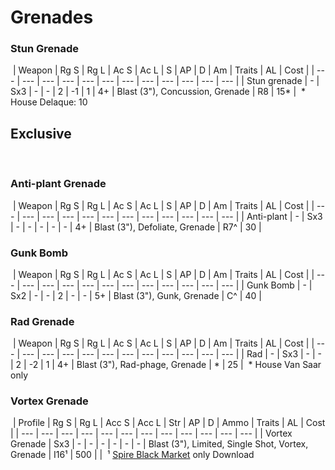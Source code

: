 # Grenades

### Stun Grenade[](https://necrovox.org/docs/armoury/basic-weapons#stun-grenade "Direct link to Stun Grenade")
​
| Weapon | Rg S | Rg L | Ac S | Ac L | S | AP | D | Am | Traits | AL | Cost |
| --- | --- | --- | --- | --- | --- | --- | --- | --- | --- | --- | --- |
| Stun grenade | \- | Sx3 | \- | \- | 2 | \-1 | 1 | 4+ | Blast (3"), Concussion, Grenade | R8 | 15\* |
​
\* House Delaque: 10
​
## Exclusive[](https://necrovox.org/docs/armoury/basic-weapons#exclusive "Direct link to Exclusive")
​
### Anti-plant Grenade[](https://necrovox.org/docs/armoury/basic-weapons#anti-plant-grenade "Direct link to Anti-plant Grenade")
​
| Weapon | Rg S | Rg L | Ac S | Ac L | S | AP | D | Am | Traits | AL | Cost |
| --- | --- | --- | --- | --- | --- | --- | --- | --- | --- | --- | --- |
| Anti-plant | \- | Sx3 | \- | \- | \- | \- | \- | 4+ | Blast (3"), Defoliate, Grenade | R7^ | 30 |
​
### Gunk Bomb[](https://necrovox.org/docs/armoury/basic-weapons#gunk-bomb "Direct link to Gunk Bomb")
​
| Weapon | Rg S | Rg L | Ac S | Ac L | S | AP | D | Am | Traits | AL | Cost |
| --- | --- | --- | --- | --- | --- | --- | --- | --- | --- | --- | --- |
| Gunk Bomb | \- | Sx2 | \- | \- | 2 | \- | \- | 5+ | Blast (3"), Gunk, Grenade | C^ | 40 |
​
### Rad Grenade[](https://necrovox.org/docs/armoury/basic-weapons#rad-grenade "Direct link to Rad Grenade")
​
| Weapon | Rg S | Rg L | Ac S | Ac L | S | AP | D | Am | Traits | AL | Cost |
| --- | --- | --- | --- | --- | --- | --- | --- | --- | --- | --- | --- |
| Rad | \- | Sx3 | \- | \- | 2 | \-2 | 1 | 4+ | Blast (3"), Rad-phage, Grenade | \* | 25 |
​
\* House Van Saar only
​
### Vortex Grenade[](https://necrovox.org/docs/armoury/basic-weapons#vortex-grenade "Direct link to Vortex Grenade")
​
| Profile | Rg S | Rg L | Acc S | Acc L | Str | AP | D | Ammo | Traits | AL | Cost |
| --- | --- | --- | --- | --- | --- | --- | --- | --- | --- | --- | --- |
| Vortex Grenade | Sx3 | \- | \- | \- | \- | \- | \- | Blast (3"), Limited, Single Shot, Vortex, Grenade | I16¹ | 500 |  |
​
¹ [Spire Black Market](https://necrovox.org/docs/arbitrator-tools/apocrypha-optional-rules#blood-in-the-spire) only
Download
